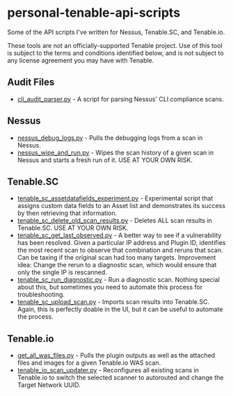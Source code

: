 # personal-tenable-api-scripts
Some of the API scripts I've written for Nessus, Tenable.SC, and Tenable.io.

These tools are not an officially-supported Tenable project.
Use of this tool is subject to the terms and conditions identified below, and is not subject to any license agreement you may have with Tenable.

## Audit Files
- [cli_audit_parser.py](https://github.com/bsinglet/personal-tenable-api-scripts/blob/main/cli_audit_parser.py) - A script for parsing Nessus' CLI compliance scans.

## Nessus
- [nessus_debug_logs.py](https://github.com/bsinglet/personal-tenable-api-scripts/blob/main/nessus_debug_logs.py) - Pulls the debugging logs from a scan in Nessus.
- [nessus_wipe_and_run.py](https://github.com/bsinglet/personal-tenable-api-scripts/blob/main/nessus_wipe_and_run.py) - Wipes the scan history of a given scan in Nessus and starts a fresh run of it. USE AT YOUR OWN RISK.

## Tenable.SC
- [tenable_sc_assetdatafields_experiment.py](https://github.com/bsinglet/personal-tenable-api-scripts/blob/main/tenable_sc_assetdatafields_experiment.py) - Experimental script that assigns custom data fields to an Asset list and demonstrates its success by then retrieving that information.
- [tenable_sc_delete_old_scan_results.py](https://github.com/bsinglet/personal-tenable-api-scripts/blob/main/tenable_sc_delete_old_scan_results.py) - Deletes ALL scan results in Tenable.SC. USE AT YOUR OWN RISK.
- [tenable_sc_get_last_observed.py](https://github.com/bsinglet/personal-tenable-api-scripts/blob/main/tenable_sc_get_last_observed.py) - A better way to see if a vulnerability has been resolved. Given a particular IP address and Plugin ID, identifies the most recent scan to observe that combination and reruns that scan. Can be taxing if the original scan had too many targets. Improvement idea: Change the rerun to a diagnostic scan, which would ensure that only the single IP is rescanned.
- [tenable_sc_run_diagnostic.py](https://github.com/bsinglet/personal-tenable-api-scripts/blob/main/tenable_sc_run_diagnostic.py) - Run a diagnostic scan. Nothing special about this, but sometimes you need to automate this process for troubleshooting.
- [tenable_sc_upload_scan.py](https://github.com/bsinglet/personal-tenable-api-scripts/blob/main/tenable_sc_upload_scan.py) - Imports scan results into Tenable.SC. Again, this is perfectly doable in the UI, but it can be useful to automate the process.

## Tenable.io
- [get_all_was_files.py](https://github.com/bsinglet/personal-tenable-api-scripts/blob/main/get_all_was_files) - Pulls the plugin outputs as well as the attached files and images for a given Tenable.io WAS scan.
- [tenable_io_scan_updater.py](https://github.com/bsinglet/personal-tenable-api-scripts/blob/main/tenable_io_scan_updater) - Reconfigures all existing scans in Tenable.io to switch the selected scanner to autorouted and change the Target Network UUID.
